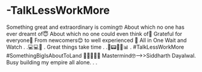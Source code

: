 # -TalkLessWorkMore
Something great and extraordinary is coming🤓 About which no one has ever dreamt of😇 About which no one could even think of🤔 Grateful for everyone🤩 From newcomers😊 to  well experienced 💯 All in One Wait and Watch . .💻💻📝 . Great things take time . .📲📟📑💸📊 . #TalkLessWorkMore #SomethingBigIsAboutToLand 🤫🤫🤫🤫🤫 Mastermind🤓-->>Siddharth Dayalwal. Busy building my empire all alone. . .
